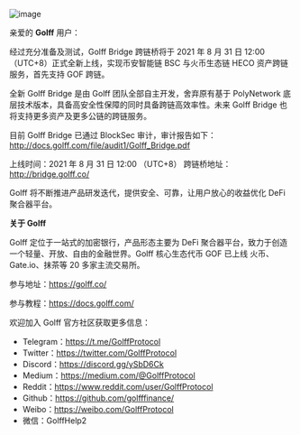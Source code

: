 ![image](http://docs.golff.com/blog/page/5.png)

亲爱的 **Golff** 用户：

经过充分准备及测试，Golff Bridge 跨链桥将于 2021 年 8 月 31 日 12:00 （UTC+8）正式全新上线，实现币安智能链 BSC 与火币生态链 HECO 资产跨链服务，首先支持 GOF 跨链。

全新 Golff Bridge 是由 Golff 团队全部自主开发，舍弃原有基于 PolyNetwork 底层技术版本，具备高安全性保障的同时具备跨链高效率性。未来 Golff Bridge 也将支持更多资产及更多公链的跨链服务。

目前 Golff Bridge 已通过 BlockSec 审计，审计报告如下：
http://docs.golff.com/file/audit1/Golff_Bridge.pdf

上线时间：2021 年 8 月 31 日 12:00 （UTC+8）
跨链桥地址：http://bridge.golff.co/

Golff 将不断推进产品研发迭代，提供安全、可靠，让用户放心的收益优化 DeFi 聚合器平台。

**关于 Golff**

Golff 定位于一站式的加密银行，产品形态主要为 DeFi 聚合器平台，致力于创造一个轻量、开放、自由的金融世界。Golff 核心生态代币 GOF 已上线 火币、Gate.io、抹茶等 20 多家主流交易所。

参与地址：https://golff.co/

参与教程：https://docs.golff.com/

欢迎加入 Golff 官方社区获取更多信息：

- Telegram：https://t.me/GolffProtocol
- Twitter：https://twitter.com/GolffProtocol
- Discord：https://discord.gg/ySbD6Ck
- Medium：https://medium.com/@GolffProtocol
- Reddit：https://www.reddit.com/user/GolffProtocol
- Github：https://github.com/golfffinance/
- Weibo：https://weibo.com/GolffProtocol
- 微信：GolffHelp2
